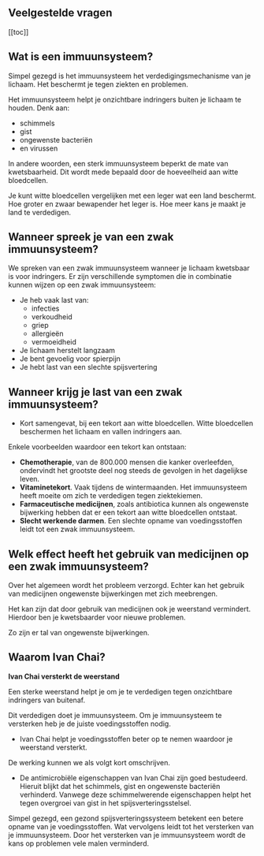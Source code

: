 ## Veelgestelde vragen

[[toc]]

## Wat is een immuunsysteem?

Simpel gezegd is het immuunsysteem het verdedigingsmechanisme van je lichaam. Het beschermt je tegen ziekten en problemen.

Het immuunsysteem helpt je onzichtbare indringers buiten je lichaam te houden. Denk aan:
* schimmels
* gist
* ongewenste bacteriën
* en virussen

In andere woorden, een sterk immuunsysteem beperkt de mate van kwetsbaarheid. Dit wordt mede bepaald door de hoeveelheid aan witte bloedcellen.

Je kunt witte bloedcellen vergelijken met een leger wat een land beschermt. Hoe groter en zwaar bewapender het leger is. Hoe meer kans je maakt je land te verdedigen.

## Wanneer spreek je van een zwak immuunsysteem?

We spreken van een zwak immuunsysteem wanneer je lichaam kwetsbaar is voor indringers.
Er zijn verschillende symptomen die in combinatie kunnen wijzen op een zwak immuunsysteem:
* Je heb vaak last van:
  - infecties
  - verkoudheid
  - griep
  - allergieën
  - vermoeidheid
* Je lichaam herstelt langzaam
* Je bent gevoelig voor spierpijn
* Je hebt last van een slechte spijsvertering

## Wanneer krijg je last van een zwak immuunsysteem?

* Kort samengevat, bij een tekort aan witte bloedcellen. Witte bloedcellen beschermen het lichaam en vallen indringers aan.

Enkele voorbeelden waardoor een tekort kan ontstaan:
  - **Chemotherapie**, van de 800.000 mensen die kanker overleefden, ondervindt het grootste deel nog steeds de gevolgen in het dagelijkse leven.
  - **Vitaminetekort**. Vaak tijdens de wintermaanden. Het immuunsysteem heeft moeite om zich te verdedigen tegen ziektekiemen.
  - **Farmaceutische medicijnen**, zoals antibiotica kunnen als ongewenste bijwerking hebben dat er een tekort aan witte bloedcellen ontstaat.
  - **Slecht werkende darmen**. Een slechte opname van voedingsstoffen leidt tot een zwak immuunsysteem.

## Welk effect heeft het gebruik van medicijnen op een zwak immuunsysteem?

Over het algemeen wordt het probleem verzorgd. Echter kan het gebruik van medicijnen ongewenste bijwerkingen met zich meebrengen.

Het kan zijn dat door gebruik van medicijnen ook je weerstand vermindert. Hierdoor ben je kwetsbaarder voor nieuwe problemen.

Zo zijn er tal van ongewenste bijwerkingen.

## Waarom Ivan Chai?

**Ivan Chai versterkt de weerstand**

Een sterke weerstand helpt je om je te verdedigen tegen onzichtbare indringers van buitenaf.

Dit verdedigen doet je immuunsysteem. Om je immuunsysteem te versterken heb je de juiste voedingsstoffen nodig.

* Ivan Chai helpt je voedingsstoffen beter op te nemen waardoor je weerstand versterkt.

De werking kunnen we als volgt kort omschrijven.

* De antimicrobiële eigenschappen van Ivan Chai zijn goed bestudeerd. Hieruit blijkt dat het schimmels, gist en ongewenste bacteriën verhinderd. Vanwege deze schimmelwerende eigenschappen helpt het tegen overgroei van gist in het spijsverteringsstelsel.

Simpel gezegd, een gezond spijsverteringssysteem betekent een betere opname van je voedingsstoffen. Wat vervolgens leidt tot het versterken van je immuunsysteem. Door het versterken van je immuunsysteem wordt de kans op problemen vele malen verminderd.

